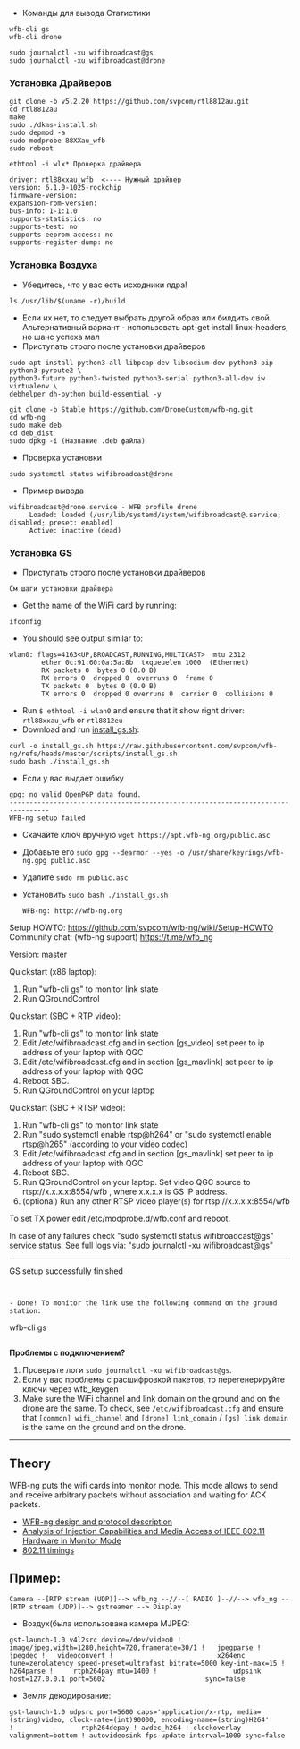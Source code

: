 
- Команды для вывода Статистики 
```
wfb-cli gs
wfb-cli drone

sudo journalctl -xu wifibroadcast@gs
sudo journalctl -xu wifibroadcast@drone
```

### Установка Драйверов
```
git clone -b v5.2.20 https://github.com/svpcom/rtl8812au.git
cd rtl8812au
make
sudo ./dkms-install.sh
sudo depmod -a
sudo modprobe 88XXau_wfb
sudo reboot

ethtool -i wlx* Проверка драйвера

driver: rtl88xxau_wfb  <---- Нужный драйвер
version: 6.1.0-1025-rockchip
firmware-version: 
expansion-rom-version: 
bus-info: 1-1:1.0
supports-statistics: no
supports-test: no
supports-eeprom-access: no
supports-register-dump: no

```
### Установка Воздуха
- Убедитесь, что у вас есть исходники ядра!
```
ls /usr/lib/$(uname -r)/build
```
- Если их нет, то следует выбрать другой образ или билдить свой. Альтернативный вариант - использовать apt-get install linux-headers, но шанс успеха мал
- Приступать строго после установки драйверов
```
sudo apt install python3-all libpcap-dev libsodium-dev python3-pip python3-pyroute2 \
python3-future python3-twisted python3-serial python3-all-dev iw virtualenv \
debhelper dh-python build-essential -y

git clone -b Stable https://github.com/DroneCustom/wfb-ng.git
cd wfb-ng
sudo make deb
cd deb_dist
sudo dpkg -i (Название .deb файла)
```
- Проверка установки
```
sudo systemctl status wifibroadcast@drone
```
- Пример вывода
```
wifibroadcast@drone.service - WFB profile drone
     Loaded: loaded (/usr/lib/systemd/system/wifibroadcast@.service; disabled; preset: enabled)
     Active: inactive (dead)
```

### Установка GS

- Приступать строго после установки драйверов
```
См шаги установки драйвера
```
- Get the name of the WiFi card by running:
```
ifconfig
```
- You should see output similar to:
```
wlan0: flags=4163<UP,BROADCAST,RUNNING,MULTICAST>  mtu 2312
        ether 0c:91:60:0a:5a:8b  txqueuelen 1000  (Ethernet)
        RX packets 0  bytes 0 (0.0 B)
        RX errors 0  dropped 0  overruns 0  frame 0
        TX packets 0  bytes 0 (0.0 B)
        TX errors 0  dropped 0 overruns 0  carrier 0  collisions 0
```
- Run `$ ethtool -i wlan0` and ensure that it show right driver: `rtl88xxau_wfb` or `rtl8812eu`
- Download and run [install_gs.sh](https://raw.githubusercontent.com/svpcom/wfb-ng/refs/heads/master/scripts/install_gs.sh):
```
curl -o install_gs.sh https://raw.githubusercontent.com/svpcom/wfb-ng/refs/heads/master/scripts/install_gs.sh
sudo bash ./install_gs.sh
```
- Если у вас выдает ошибку
```
gpg: no valid OpenPGP data found.
--------------------------------------------------------------------------------
WFB-ng setup failed
```

- Скачайте ключ вручную `wget https://apt.wfb-ng.org/public.asc`
- Добавьте его `sudo gpg --dearmor --yes -o /usr/share/keyrings/wfb-ng.gpg public.asc`
- Удалите `sudo rm public.asc`
- Установить `sudo bash ./install_gs.sh`

  ```
  WFB-ng: http://wfb-ng.org
Setup HOWTO: https://github.com/svpcom/wfb-ng/wiki/Setup-HOWTO
Community chat: (wfb-ng support) https://t.me/wfb_ng

Version: master

Quickstart (x86 laptop):
1. Run "wfb-cli gs" to monitor link state
2. Run QGroundControl

Quickstart (SBC + RTP video):
1. Run "wfb-cli gs" to monitor link state
2. Edit /etc/wifibroadcast.cfg and in section [gs_video] set peer to ip address of your laptop with QGC
3. Edit /etc/wifibroadcast.cfg and in section [gs_mavlink] set peer to ip address of your laptop with QGC
4. Reboot SBC.
5. Run QGroundControl on your laptop

Quickstart (SBC + RTSP video):
1. Run "wfb-cli gs" to monitor link state
2. Run "sudo systemctl enable rtsp@h264" or "sudo systemctl enable rtsp@h265" (according to your video codec)
3. Edit /etc/wifibroadcast.cfg and in section [gs_mavlink] set peer to ip address of your laptop with QGC
4. Reboot SBC.
5. Run QGroundControl on your laptop. Set video QGC source to rtsp://x.x.x.x:8554/wfb , where x.x.x.x is GS IP address.
6. (optional) Run any other RTSP video player(s) for rtsp://x.x.x.x:8554/wfb

To set TX power edit /etc/modprobe.d/wfb.conf and reboot.

In case of any failures check "sudo systemctl status wifibroadcast@gs" service status.
See full logs via: "sudo journalctl -xu wifibroadcast@gs"

--------------------------------------------------------------------------------
GS setup successfully finished

  ```


- Done! To monitor the link use the following command on the ground station:
```
wfb-cli gs
```
```

**Проблемы с подключением?**

1. Проверьте логи `sudo journalctl -xu wifibroadcast@gs`. 
2. Если у вас проблемы с расшифровкой пакетов, то перегенерируйте ключи через wfb_keygen
2. Make sure the WiFi channel and link domain on the ground and on the drone are the same. To check, see `/etc/wifibroadcast.cfg` and ensure that `[common] wifi_channel` and `[drone] link_domain` / `[gs] link domain`  is the same on the ground and on the drone.

---



## Theory
WFB-ng puts the wifi cards into monitor mode. This mode allows to send and receive arbitrary packets without association and waiting for ACK packets.
- [WFB-ng design and protocol description](https://github.com/svpcom/wfb-ng/blob/master/doc/wfb-ng-std-draft.md)
- [Analysis of Injection Capabilities and Media Access of IEEE 802.11 Hardware in Monitor Mode](https://github.com/svpcom/wfb-ng/blob/master/doc/Analysis%20of%20Injection%20Capabilities%20and%20Media%20Access%20of%20IEEE%20802.11%20Hardware%20in%20Monitor%20Mode.pdf)
- [802.11 timings](https://github.com/ewa/802.11-data)

## Пример:
```
Camera --[RTP stream (UDP)]--> wfb_ng --//--[ RADIO ]--//--> wfb_ng --[RTP stream (UDP)]--> gstreamer --> Display
```



- Воздух(была использована камера MJPEG:
 ```
 gst-launch-1.0 v4l2src device=/dev/video0 ! 	image/jpeg,width=1280,height=720,framerate=30/1 ! 	jpegparse ! jpegdec ! 	videoconvert ! 	                        x264enc                 tune=zerolatency speed-preset=ultrafast bitrate=5000 key-int-max=15 ! 	h264parse ! 	rtph264pay mtu=1400 ! 	                udpsink host=127.0.0.1 port=5602                         sync=false
 ```

- Земля декодирование:
 ```
 gst-launch-1.0 udpsrc port=5600 caps='application/x-rtp, media=(string)video, clock-rate=(int)90000, encoding-name=(string)H264'            	      !                 rtph264depay ! avdec_h264 ! clockoverlay valignment=bottom ! autovideosink fps-update-interval=1000 sync=false
 ```


